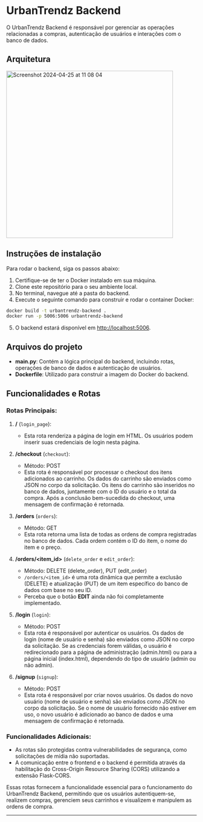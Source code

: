 # UrbanTrendz Backend

O UrbanTrendz Backend é responsável por gerenciar as operações relacionadas a compras, autenticação de usuários e interações com o banco de dados.

## Arquitetura

<img width="441" alt="Screenshot 2024-04-25 at 11 08 04" src="https://github.com/ilfedrigo/back-end-MVP-3-PUC-Rio/assets/115956776/7b73864b-1f46-439f-8a97-75de59213e6b">

## Instruções de instalação

Para rodar o backend, siga os passos abaixo:

1. Certifique-se de ter o Docker instalado em sua máquina.
2. Clone este repositório para o seu ambiente local.
3. No terminal, navegue até a pasta do backend.
4. Execute o seguinte comando para construir e rodar o container Docker:

```bash
docker build -t urbantrendz-backend .
docker run -p 5006:5006 urbantrendz-backend
```

5. O backend estará disponível em [http://localhost:5006](http://localhost:5006).

## Arquivos do projeto

- **main.py**: Contém a lógica principal do backend, incluindo rotas, operações de banco de dados e autenticação de usuários.
- **Dockerfile**: Utilizado para construir a imagem do Docker do backend.

## Funcionalidades e Rotas

### Rotas Principais:

1. **/** (`login_page`):
   - Esta rota renderiza a página de login em HTML. Os usuários podem inserir suas credenciais de login nesta página.

2. **/checkout** (`checkout`):
   - Método: POST
   - Esta rota é responsável por processar o checkout dos itens adicionados ao carrinho. Os dados do carrinho são enviados como JSON no corpo da solicitação. Os itens do carrinho são inseridos no banco de dados, juntamente com o ID do usuário e o total da compra. Após a conclusão bem-sucedida do checkout, uma mensagem de confirmação é retornada.

3. **/orders** (`orders`):
   - Método: GET
   - Esta rota retorna uma lista de todas as ordens de compra registradas no banco de dados. Cada ordem contém o ID do item, o nome do item e o preço.

4. **/orders/<item_id>** (`delete_order` e `edit_order`):
   - Método: DELETE (delete_order), PUT (edit_order)
   - `/orders/<item_id>` é uma rota dinâmica que permite a exclusão (DELETE) e atualização (PUT) de um item específico do banco de dados com base no seu ID.
   - Perceba que o botão **EDIT** ainda não foi completamente implementado.

5. **/login** (`login`):
   - Método: POST
   - Esta rota é responsável por autenticar os usuários. Os dados de login (nome de usuário e senha) são enviados como JSON no corpo da solicitação. Se as credenciais forem válidas, o usuário é redirecionado para a página de administração (admin.html) ou para a página inicial (index.html), dependendo do tipo de usuário (admin ou não admin).

6. **/signup** (`signup`):
   - Método: POST
   - Esta rota é responsável por criar novos usuários. Os dados do novo usuário (nome de usuário e senha) são enviados como JSON no corpo da solicitação. Se o nome de usuário fornecido não estiver em uso, o novo usuário é adicionado ao banco de dados e uma mensagem de confirmação é retornada.

### Funcionalidades Adicionais:

- As rotas são protegidas contra vulnerabilidades de segurança, como solicitações de mídia não suportadas.
- A comunicação entre o frontend e o backend é permitida através da habilitação do Cross-Origin Resource Sharing (CORS) utilizando a extensão Flask-CORS.

Essas rotas fornecem a funcionalidade essencial para o funcionamento do UrbanTrendz Backend, permitindo que os usuários autentiquem-se, realizem compras, gerenciem seus carrinhos e visualizem e manipulem as ordens de compra.

---
